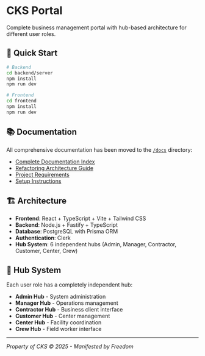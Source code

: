 # CKS Portal

Complete business management portal with hub-based architecture for different user roles.

## 🚀 Quick Start

```bash
# Backend
cd backend/server
npm install
npm run dev

# Frontend  
cd frontend
npm install
npm run dev
```

## 📚 Documentation

All comprehensive documentation has been moved to the [`/docs`](./docs/) directory:

- [Complete Documentation Index](./docs/index.md)
- [Refactoring Architecture Guide](./docs/project/CKS_PORTAL_REFACTORING_DOCUMENTATION.md)
- [Project Requirements](./docs/project/CKS-Portal-PRD.md)
- [Setup Instructions](./docs/project/)

## 🏗️ Architecture

- **Frontend**: React + TypeScript + Vite + Tailwind CSS
- **Backend**: Node.js + Fastify + TypeScript  
- **Database**: PostgreSQL with Prisma ORM
- **Authentication**: Clerk
- **Hub System**: 6 independent hubs (Admin, Manager, Contractor, Customer, Center, Crew)

## 🎯 Hub System

Each user role has a completely independent hub:
- **Admin Hub** - System administration
- **Manager Hub** - Operations management  
- **Contractor Hub** - Business client interface
- **Customer Hub** - Center management
- **Center Hub** - Facility coordination
- **Crew Hub** - Field worker interface

---

*Property of CKS © 2025 - Manifested by Freedom*